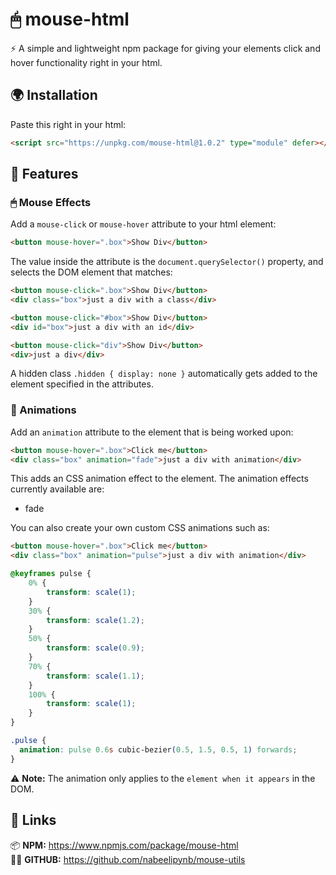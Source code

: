 # 🖱 mouse-html

⚡ A simple and lightweight npm package for giving your elements click and hover functionality right in your html.


## 🌍 Installation

Paste this right in your html:
```html
<script src="https://unpkg.com/mouse-html@1.0.2" type="module" defer></script>
```

## 🚀 Features

### 🖱 Mouse Effects

Add a `mouse-click` or `mouse-hover` attribute to your html element:

```html
<button mouse-hover=".box">Show Div</button>
```

The value inside the attribute is the `document.querySelector()` property, and selects the DOM element that matches:

```html
<button mouse-click=".box">Show Div</button>
<div class="box">just a div with a class</div>
```

```html
<button mouse-click="#box">Show Div</button>
<div id="box">just a div with an id</div>
```

```html
<button mouse-click="div">Show Div</button>
<div>just a div</div>
```

A hidden class `.hidden { display: none }` automatically gets added to the element specified in the attributes.

### 🎉 Animations

Add an `animation` attribute to the element that is being worked upon:

```html
<button mouse-hover=".box">Click me</button>
<div class="box" animation="fade">just a div with animation</div>
```

This adds an CSS animation effect to the element. The animation effects currently available are:<br>
- fade

You can also create your own custom CSS animations such as:

```html
<button mouse-hover=".box">Click me</button>
<div class="box" animation="pulse">just a div with animation</div>
```

```css
@keyframes pulse {
    0% {
        transform: scale(1);
    }
    30% {
        transform: scale(1.2);
    }
    50% {
        transform: scale(0.9);
    }
    70% {
        transform: scale(1.1);
    }
    100% {
        transform: scale(1);
    }
}

.pulse {
  animation: pulse 0.6s cubic-bezier(0.5, 1.5, 0.5, 1) forwards;
}
```
⚠ **Note:** The animation only applies to the `element when it appears` in the DOM.

## 🔗 Links

📦 **NPM:** https://www.npmjs.com/package/mouse-html<br>
🐱‍👤 **GITHUB:** https://github.com/nabeelipynb/mouse-utils
